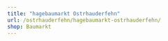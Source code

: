 ```yaml
---
title: "hagebaumarkt Ostrhauderfehn"
url: /ostrhauderfehn/hagebaumarkt-ostrhauderfehn/
shop: Baumarkt
---
```

